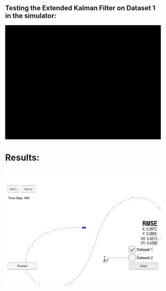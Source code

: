 [//]: # (Image References)

[image1]: ./ResultsScreenshot.PNG
[gif1]: ./Proj1.gif


## Testing the Extended Kalman Filter on Dataset 1 in the simulator:

![alt text][gif1]

# Results:

![alt text][image1]
